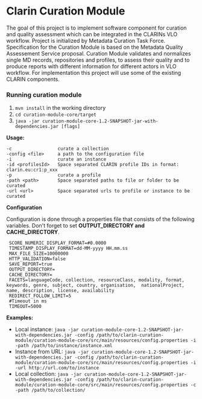 # Clarin Curation Module
 
 The goal of this project is to implement software component for curation and quality assessment which can be integrated in the CLARINs VLO workflow. Project is initialized by Metadata Curation Task Force. Specification for the Curation Module is based on the Metadata Quality Assessement Service proposal. Curation Module validates and normalizes single MD records, repositories and profiles, to assess their quality and to produce reports with different information for different actors in VLO workflow. For implementation this project will use some of the existing CLARIN components. 
 
 ### Running curation module
 
 1. `mvn install` in the working directory
 2. `cd curation-module-core/target`
 3. `java -jar curation-module-core-1.2-SNAPSHOT-jar-with-dependencies.jar [flags]`
 
   **Usage:**
```
-c                 curate a collection
-config <file>     a path to the configuration file
-i                 curate an instance
-id <profilesId>   Space separated CLARIN profile IDs in format: clarin.eu:cr1:p_xxx
-p                 curate a profile
-path <path>       Space separated paths to file or folder to be curated
-url <url>         Space separated urls to profile or instance to be curated
```             

 **Configuration**
 
 Configuration is done through a properties file that consists of the following variables. Don't forget to set **OUTPUT_DIRECTORY and CACHE_DIRECTORY**.
 
 ```
  SCORE_NUMERIC_DISPLAY_FORMAT=#0.0000
  TIMESTAMP_DISPLAY_FORMAT=dd-MM-yyyy HH.mm.ss
  MAX_FILE_SIZE=10000000
  HTTP_VALIDATION=false
  SAVE_REPORT=true
  OUTPUT_DIRECTORY=
  CACHE_DIRECTORY=
  FACETS=languageCode, collection, resourceClass, modality, format, keywords, genre, subject, country, organisation,  nationalProject, name, description, license, availability
  REDIRECT_FOLLOW_LIMIT=5
  #Timeout in ms
  TIMEOUT=5000
 ```

  **Examples:**
  
 - Local instance: `java -jar curation-module-core-1.2-SNAPSHOT-jar-with-dependencies.jar -config /path/to/clarin-curation-module/curation-module-core/src/main/resources/config.properties -i -path /path/to/instance/instance.xml`
 - Instance from URL: `java -jar curation-module-core-1.2-SNAPSHOT-jar-with-dependencies.jar -config /path/to/clarin-curation-module/curation-module-core/src/main/resources/config.properties -i -url http://url.com/to/instance`
 - Local collection: `java -jar curation-module-core-1.2-SNAPSHOT-jar-with-dependencies.jar -config /path/to/clarin-curation-module/curation-module-core/src/main/resources/config.properties -c -path /path/to/collection/`
